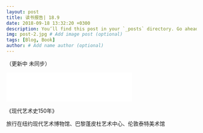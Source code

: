 ```yaml
---
layout: post
title: 读书报告| 18.9
date: 2018-09-18 13:32:20 +0300
description: You’ll find this post in your `_posts` directory. Go ahead and edit it and re-build the site to see your changes. # Add post description (optional)
img: post-2.jpg # Add image post (optional)
tags: [Blog, Book]
author: # Add name author (optional)
---
```




（更新中 未同步）

<iframe frameborder="0" border="1" marginwidth="0" marginheight="0" width="333" height="77" src="//music.163.com/outchain/player?type=2&amp;id=574195509&amp;auto=1&amp;height=66">
    </iframe>



《现代艺术史150年》



旅行在纽约现代艺术博物馆、巴黎蓬皮杜艺术中心、伦敦泰特美术馆